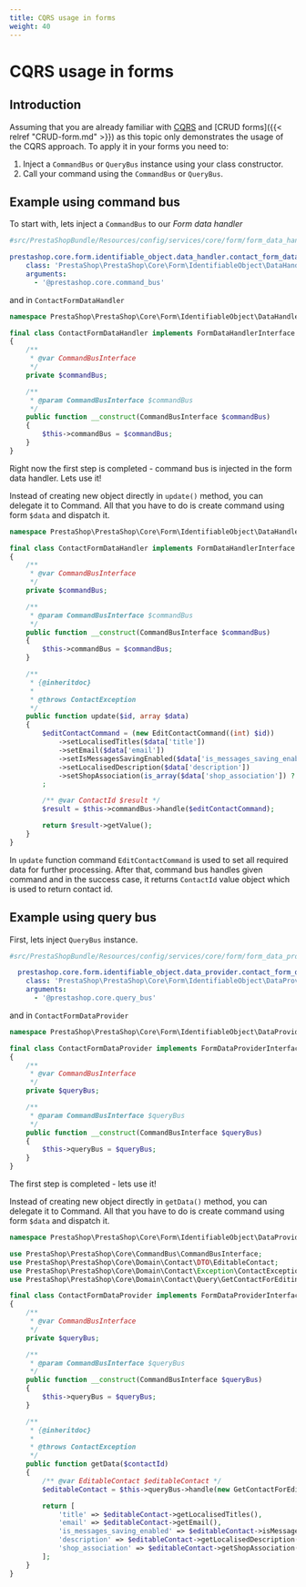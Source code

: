 ```yaml
---
title: CQRS usage in forms
weight: 40
---
```


# CQRS usage in forms

## Introduction

Assuming that you are already familiar with [CQRS](#) and [CRUD forms]({{< relref "CRUD-form.md" >}}) as this topic only demonstrates the usage of the CQRS approach. To apply it in your forms you need to:

1. Inject a `CommandBus` or `QueryBus` instance using your class constructor.
2. Call your command using the `CommandBus` or `QueryBus`.

## Example using command bus

To start with, lets inject a `CommandBus` to our _Form data handler_

```yml
#src/PrestaShopBundle/Resources/config/services/core/form/form_data_handler.yml

prestashop.core.form.identifiable_object.data_handler.contact_form_data_handler:
    class: 'PrestaShop\PrestaShop\Core\Form\IdentifiableObject\DataHandler\ContactFormDataHandler'
    arguments:
      - '@prestashop.core.command_bus'
```

and in `ContactFormDataHandler`

```php
namespace PrestaShop\PrestaShop\Core\Form\IdentifiableObject\DataHandler;

final class ContactFormDataHandler implements FormDataHandlerInterface
{
    /**
     * @var CommandBusInterface
     */
    private $commandBus;

    /**
     * @param CommandBusInterface $commandBus
     */
    public function __construct(CommandBusInterface $commandBus)
    {
        $this->commandBus = $commandBus;
    }
}
```

Right now the first step is completed - command bus is injected in the form data handler. Lets use it!

Instead of creating new object directly in `update()` method, you can delegate it to Command. All that you have to do is create command using form `$data` and dispatch it.

```php
namespace PrestaShop\PrestaShop\Core\Form\IdentifiableObject\DataHandler;

final class ContactFormDataHandler implements FormDataHandlerInterface
{
    /**
     * @var CommandBusInterface
     */
    private $commandBus;

    /**
     * @param CommandBusInterface $commandBus
     */
    public function __construct(CommandBusInterface $commandBus)
    {
        $this->commandBus = $commandBus;
    }

    /**
     * {@inheritdoc}
     *
     * @throws ContactException
     */
    public function update($id, array $data)
    {
        $editContactCommand = (new EditContactCommand((int) $id))
            ->setLocalisedTitles($data['title'])
            ->setEmail($data['email'])
            ->setIsMessagesSavingEnabled($data['is_messages_saving_enabled'])
            ->setLocalisedDescription($data['description'])
            ->setShopAssociation(is_array($data['shop_association']) ? $data['shop_association'] : [])
        ;

        /** @var ContactId $result */
        $result = $this->commandBus->handle($editContactCommand);

        return $result->getValue();
    }
}
```

In `update` function command `EditContactCommand` is used to set all required data for further processing. After that, command bus handles given command and in the success case, it returns `ContactId` value object which is used to return contact id.

## Example using query bus

First, lets inject `QueryBus` instance.

```yml
#src/PrestaShopBundle/Resources/config/services/core/form/form_data_provider.yml

  prestashop.core.form.identifiable_object.data_provider.contact_form_data_provider:
    class: 'PrestaShop\PrestaShop\Core\Form\IdentifiableObject\DataProvider\ContactFormDataProvider'
    arguments:
      - '@prestashop.core.query_bus'
```

and in `ContactFormDataProvider`

```php
namespace PrestaShop\PrestaShop\Core\Form\IdentifiableObject\DataProvider;

final class ContactFormDataProvider implements FormDataProviderInterface
{
    /**
     * @var CommandBusInterface
     */
    private $queryBus;

    /**
     * @param CommandBusInterface $queryBus
     */
    public function __construct(CommandBusInterface $queryBus)
    {
        $this->queryBus = $queryBus;
    }
}
```

The first step is completed - lets use it!

Instead of creating new object directly in `getData()` method, you can delegate it to Command. All that you have to do is create command using form `$data` and dispatch it.

```php
namespace PrestaShop\PrestaShop\Core\Form\IdentifiableObject\DataProvider;

use PrestaShop\PrestaShop\Core\CommandBus\CommandBusInterface;
use PrestaShop\PrestaShop\Core\Domain\Contact\DTO\EditableContact;
use PrestaShop\PrestaShop\Core\Domain\Contact\Exception\ContactException;
use PrestaShop\PrestaShop\Core\Domain\Contact\Query\GetContactForEditing;

final class ContactFormDataProvider implements FormDataProviderInterface
{
    /**
     * @var CommandBusInterface
     */
    private $queryBus;

    /**
     * @param CommandBusInterface $queryBus
     */
    public function __construct(CommandBusInterface $queryBus)
    {
        $this->queryBus = $queryBus;
    }

    /**
     * {@inheritdoc}
     *
     * @throws ContactException
     */
    public function getData($contactId)
    {
        /** @var EditableContact $editableContact */
        $editableContact = $this->queryBus->handle(new GetContactForEditing($contactId));

        return [
            'title' => $editableContact->getLocalisedTitles(),
            'email' => $editableContact->getEmail(),
            'is_messages_saving_enabled' => $editableContact->isMessagesSavingEnabled(),
            'description' => $editableContact->getLocalisedDescription(),
            'shop_association' => $editableContact->getShopAssociation(),
        ];
    }
}
```